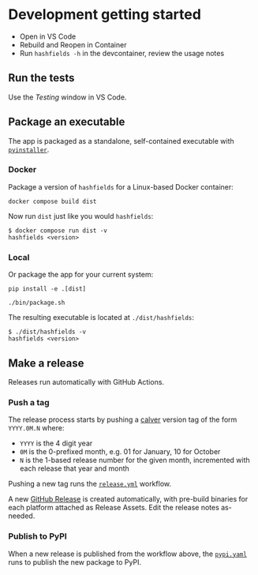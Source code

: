 # Development getting started

- Open in VS Code
- Rebuild and Reopen in Container
- Run `hashfields -h` in the devcontainer, review the usage notes

## Run the tests

Use the _Testing_ window in VS Code.

## Package an executable

The app is packaged as a standalone, self-contained executable with [`pyinstaller`](https://pyinstaller.org/).

### Docker

Package a version of `hashfields` for a Linux-based Docker container:

```console
docker compose build dist
```

Now run `dist` just like you would `hashfields`:

```console
$ docker compose run dist -v
hashfields <version>
```

### Local

Or package the app for your current system:

```console
pip install -e .[dist]

./bin/package.sh
```

The resulting executable is located at `./dist/hashfields`:

```console
$ ./dist/hashfields -v
hashfields <version>
```

## Make a release

Releases run automatically with GitHub Actions.

### Push a tag

The release process starts by pushing a [calver](https://calver.org/) version
tag of the form `YYYY.0M.N` where:

- `YYYY` is the 4 digit year
- `0M` is the 0-prefixed month, e.g. 01 for January, 10 for October
- `N` is the 1-based release number for the given month, incremented with
  each release that year and month

Pushing a new tag runs the [`release.yml`](https://github.com/cal-itp/hashfields/blob/main/.github/workflows/release.yml)
workflow.

A new [GitHub Release](https://github.com/cal-itp/hashfields/releases) is created automatically, with pre-build binaries
for each platform attached as Release Assets. Edit the release notes as-needed.

### Publish to PyPI

When a new release is published from the workflow above, the
[`pypi.yaml`](https://github.com/cal-itp/hashfields/blob/main/.github/workflows/pypi.yml) runs to publish the new package to
PyPI.
